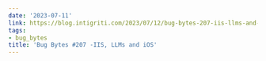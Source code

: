 ```yaml
---
date: '2023-07-11'
link: https://blog.intigriti.com/2023/07/12/bug-bytes-207-iis-llms-and-ios/
tags:
- bug_bytes
title: 'Bug Bytes #207 -IIS, LLMs and iOS'
---
```

